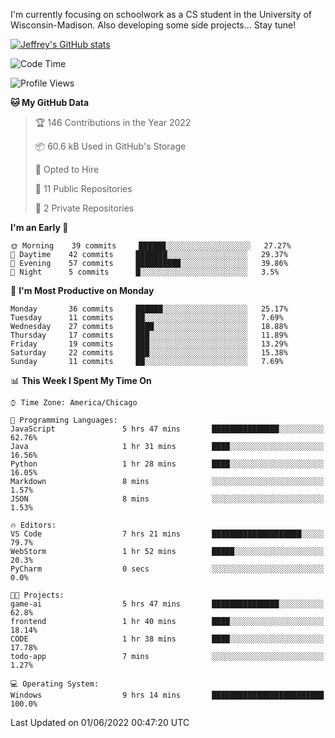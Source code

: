 

I'm currently focusing on schoolwork as a CS student in the University of Wisconsin-Madison.
Also developing some side projects...
Stay tune!

<!-- [![wakatime](https://wakatime.com/badge/user/99a12255-d5fa-4530-a56f-b1f6efe8669d.svg?style=for-the-badge)](https://wakatime.com/@99a12255-d5fa-4530-a56f-b1f6efe8669d) -->

[![Jeffrey's GitHub stats](https://github-readme-stats.vercel.app/api?username=slijeff&count_private=true&show_icons=true)](https://github.com/anuraghazra/github-readme-stats)

<!-- [![Jeffrey's wakatime stats](https://github-readme-stats.vercel.app/api/wakatime?username=slijeff&custom_title=Coding+Time+Last+Week)](https://github.com/slijeff/github-readme-stats) -->

<!-- [![Top Langs](https://github-readme-stats.vercel.app/api/top-langs/?username=slijeff&count_private=true&langs_count=8&hide=javascript&custom_title=Repo+Languages)](https://github.com/anuraghazra/github-readme-stats) -->

<!--START_SECTION:waka-->
![Code Time](http://img.shields.io/badge/Code%20Time-60%20hrs%2059%20mins-blue)

![Profile Views](http://img.shields.io/badge/Profile%20Views-0-blue)

**🐱 My GitHub Data** 

> 🏆 146 Contributions in the Year 2022
 > 
> 📦 60.6 kB Used in GitHub's Storage 
 > 
> 💼 Opted to Hire
 > 
> 📜 11 Public Repositories 
 > 
> 🔑 2 Private Repositories  
 > 
**I'm an Early 🐤** 

```text
🌞 Morning    39 commits     ██████░░░░░░░░░░░░░░░░░░░   27.27% 
🌆 Daytime    42 commits     ███████░░░░░░░░░░░░░░░░░░   29.37% 
🌃 Evening    57 commits     ██████████░░░░░░░░░░░░░░░   39.86% 
🌙 Night      5 commits      █░░░░░░░░░░░░░░░░░░░░░░░░   3.5%

```
📅 **I'm Most Productive on Monday** 

```text
Monday       36 commits     ██████░░░░░░░░░░░░░░░░░░░   25.17% 
Tuesday      11 commits     ██░░░░░░░░░░░░░░░░░░░░░░░   7.69% 
Wednesday    27 commits     ████░░░░░░░░░░░░░░░░░░░░░   18.88% 
Thursday     17 commits     ███░░░░░░░░░░░░░░░░░░░░░░   11.89% 
Friday       19 commits     ███░░░░░░░░░░░░░░░░░░░░░░   13.29% 
Saturday     22 commits     ███░░░░░░░░░░░░░░░░░░░░░░   15.38% 
Sunday       11 commits     ██░░░░░░░░░░░░░░░░░░░░░░░   7.69%

```


📊 **This Week I Spent My Time On** 

```text
⌚︎ Time Zone: America/Chicago

💬 Programming Languages: 
JavaScript               5 hrs 47 mins       ███████████████░░░░░░░░░░   62.76% 
Java                     1 hr 31 mins        ████░░░░░░░░░░░░░░░░░░░░░   16.56% 
Python                   1 hr 28 mins        ████░░░░░░░░░░░░░░░░░░░░░   16.05% 
Markdown                 8 mins              ░░░░░░░░░░░░░░░░░░░░░░░░░   1.57% 
JSON                     8 mins              ░░░░░░░░░░░░░░░░░░░░░░░░░   1.53%

🔥 Editors: 
VS Code                  7 hrs 21 mins       ████████████████████░░░░░   79.7% 
WebStorm                 1 hr 52 mins        █████░░░░░░░░░░░░░░░░░░░░   20.3% 
PyCharm                  0 secs              ░░░░░░░░░░░░░░░░░░░░░░░░░   0.0%

🐱‍💻 Projects: 
game-ai                  5 hrs 47 mins       ███████████████░░░░░░░░░░   62.8% 
frontend                 1 hr 40 mins        ████░░░░░░░░░░░░░░░░░░░░░   18.14% 
CODE                     1 hr 38 mins        ████░░░░░░░░░░░░░░░░░░░░░   17.78% 
todo-app                 7 mins              ░░░░░░░░░░░░░░░░░░░░░░░░░   1.27%

💻 Operating System: 
Windows                  9 hrs 14 mins       █████████████████████████   100.0%

```


 Last Updated on 01/06/2022 00:47:20 UTC
<!--END_SECTION:waka-->

